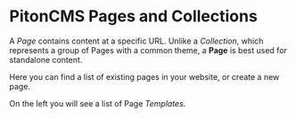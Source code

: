 # PitonCMS Pages and Collections

A *Page* contains content at a specific URL. Unlike a *Collection*, which represents a group of Pages with a common theme, a **Page** is best used for standalone content.

Here you can find a list of existing pages in your website, or create a new page.

On the left you will see a list of Page *Templates*.